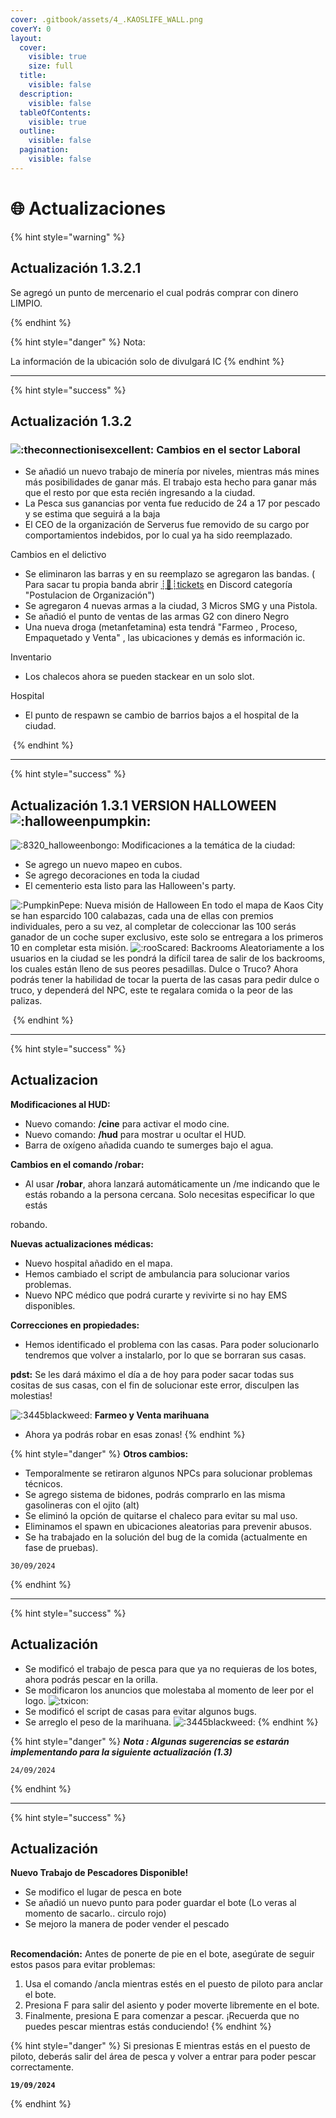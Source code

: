 ```yaml
---
cover: .gitbook/assets/4_.KAOSLIFE_WALL.png
coverY: 0
layout:
  cover:
    visible: true
    size: full
  title:
    visible: false
  description:
    visible: false
  tableOfContents:
    visible: true
  outline:
    visible: false
  pagination:
    visible: false
---
```


# 🌐 Actualizaciones

{% hint style="warning" %}
## Actualización 1.3.2.1

Se agregó un punto de mercenario el cual podrás comprar con dinero LIMPIO.&#x20;




{% endhint %}

{% hint style="danger" %}
Nota:

&#x20;La información de la ubicación solo de divulgará IC
{% endhint %}

***

{% hint style="success" %}
## Actualización 1.3.2

### ![:theconnectionisexcellent:](https://cdn.discordapp.com/emojis/1055644893017559050.webp?size=44\&quality=lossless) Cambios en el sector Laboral

* Se añadió un nuevo trabajo de minería por niveles, mientras más mines más posibilidades de ganar más. El trabajo esta hecho para ganar más que el resto por que esta recién ingresando a la ciudad.
* La Pesca sus ganancias por venta fue reducido de 24 a 17 por pescado y se estima que seguirá a la baja
* El CEO de la organización de Serverus fue removido de su cargo por comportamientos indebidos, por lo cual ya ha sido reemplazado.

Cambios en el delictivo

* Se eliminaron las barras y en su reemplazo se agregaron las bandas. ( Para sacar tu propia banda abrir ⁠[┊📨┊tickets](https://ptb.discord.com/channels/1072276416223268864/1079957279379562576) en Discord categoría "Postulacion de Organización")
* Se agregaron 4 nuevas armas a la ciudad, 3 Micros SMG y una Pistola.
* Se añadió el punto de ventas de las armas G2 con dinero Negro
* Una nueva droga (metanfetamina) esta tendrá "Farmeo , Proceso, Empaquetado y Venta" , las ubicaciones y demás es información ic.

&#x20;Inventario

* Los chalecos ahora se pueden stackear en un solo slot.

Hospital

* El punto de respawn se cambio de barrios bajos a el hospital de la ciudad.

<img src=".gitbook/assets/image (23).png" alt="" data-size="original">
{% endhint %}

***

{% hint style="success" %}
## Actualización 1.3.1 VERSION HALLOWEEN ![:halloweenpumpkin:](https://cdn.discordapp.com/emojis/755536386618294402.gif?size=44\&quality=lossless)

![:8320\_halloweenbongo:](https://cdn.discordapp.com/emojis/893683436009697350.gif?size=44\&quality=lossless) Modificaciones a la temática de la ciudad:

* Se agrego un nuevo mapeo en cubos.
* Se agrego decoraciones en toda la ciudad
* El cementerio esta listo para las Halloween's party.

![:PumpkinPepe:](https://cdn.discordapp.com/emojis/893683436781445140.webp?size=44\&quality=lossless) Nueva misión de Halloween En todo el mapa de Kaos City se han esparcido 100 calabazas, cada una de ellas con premios individuales, pero a su vez, al completar de coleccionar las 100 serás ganador de un coche super exclusivo, este solo se entregara a los primeros 10 en completar esta misión. ![:rooScared:](https://cdn.discordapp.com/emojis/1109503858398478376.webp?size=44\&quality=lossless) Backrooms Aleatoriamente a los usuarios en la ciudad se les pondrá la difícil tarea de salir de los backrooms, los cuales están lleno de sus peores pesadillas.  Dulce o Truco? Ahora podrás tener la habilidad de tocar la puerta de las casas para pedir dulce o truco, y dependerá del NPC, este te regalara comida o la peor de las palizas.

<img src=".gitbook/assets/image (21).png" alt="" data-size="original">
{% endhint %}

***

{% hint style="success" %}
## **Actualizacion**

**Modificaciones al HUD:**

* Nuevo comando: **/cine** para activar el modo cine.
* Nuevo comando: **/hud** para mostrar u ocultar el HUD.
* Barra de oxígeno añadida cuando te sumerges bajo el agua.&#x20;

**Cambios en el comando /robar:**

* Al usar **/robar**, ahora lanzará automáticamente un /me indicando que le estás robando a la persona cercana. Solo necesitas especificar lo que estás

robando.&#x20;

**Nuevas actualizaciones médicas:**

* Nuevo hospital añadido en el mapa.&#x20;
* Hemos cambiado el script de ambulancia para solucionar varios problemas.
* Nuevo NPC médico que podrá curarte y revivirte si no hay EMS disponibles.&#x20;

**Correcciones en propiedades:**

* Hemos identificado el problema con las casas. Para poder solucionarlo tendremos que volver a instalarlo, por lo que se borraran sus casas.&#x20;

**pdst:** Se les dará máximo el día a de hoy para poder sacar todas sus cositas de sus casas, con el fin de solucionar este error, disculpen las molestias!&#x20;

![:3445blackweed:](https://cdn.discordapp.com/emojis/1273451134115385486.webp?size=40\&quality=lossless) **Farmeo y Venta marihuana**

* Ahora ya podrás robar en esas zonas!&#x20;
{% endhint %}

{% hint style="danger" %}
**Otros cambios:**

* Temporalmente se retiraron algunos NPCs para solucionar problemas técnicos.
* Se agrego sistema de bidones, podrás comprarlo en las misma gasolineras con el ojito (alt)&#x20;
* Se eliminó la opción de quitarse el chaleco para evitar su mal uso.&#x20;
* Eliminamos el spawn en ubicaciones aleatorias para prevenir abusos.
* Se ha trabajado en la solución del bug de la comida (actualmente en fase de pruebas).&#x20;

```
30/09/2024
```
{% endhint %}

***

{% hint style="success" %}
## Actualización

* Se modificó el trabajo de pesca para que ya no requieras de los botes, ahora podrás pescar en la orilla.&#x20;
* Se modificaron los anuncios que molestaba al momento de leer por el logo. ![:txicon:](https://cdn.discordapp.com/emojis/1062339910654246964.webp?size=40\&quality=lossless)
* Se modificó el script de casas para evitar algunos bugs.&#x20;
* Se arreglo el peso de la marihuana. ![:3445blackweed:](https://cdn.discordapp.com/emojis/1273451134115385486.webp?size=40\&quality=lossless)
{% endhint %}

{% hint style="danger" %}
_**Nota : Algunas sugerencias se estarán implementando para la siguiente actualización (1.3)**_

```
24/09/2024
```
{% endhint %}

***

{% hint style="success" %}
## Actualización

**Nuevo Trabajo de Pescadores Disponible!**&#x20;

* Se modifico el lugar de pesca en bote
* Se añadió un nuevo punto para poder guardar el bote (Lo veras al momento de sacarlo.. circulo rojo)
* Se mejoro la manera de poder vender el pescado

\
**Recomendación:** Antes de ponerte de pie en el bote, asegúrate de seguir estos pasos para evitar problemas:

1. Usa el comando /ancla mientras estés en el puesto de piloto para anclar el bote.
2. Presiona F para salir del asiento y poder moverte libremente en el bote.
3. Finalmente, presiona E para comenzar a pescar. ¡Recuerda que no puedes pescar mientras estás conduciendo!
{% endhint %}

{% hint style="danger" %}
Si presionas E mientras estás en el puesto de piloto, deberás salir del área de pesca y volver a entrar para poder pescar correctamente.

<pre><code><strong>19/09/2024
</strong></code></pre>
{% endhint %}

